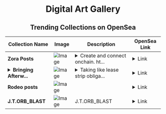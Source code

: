 <div align="center">

# Digital Art Gallery

## Trending Collections on OpenSea

| Collection Name                       | Image                                                                                     | Description                       | OpenSea Link                                                                                          |
|---------------------------------------|-------------------------------------------------------------------------------------------|-----------------------------------|--------------------------------------------------------------------------------------------------------|
| **Zora Posts** | ![Image](https://i.seadn.io/s/raw/files/d785392108ea8b7f0088b9c898530c3a.jpg?w=500&auto=format?w=200&auto=format) | <details><summary>Create and connect onchain. ht...</summary>Create and connect onchain. https://zora.co</details> | <details><summary>Link</summary>[Zora Posts](https://opensea.io/collection/zora-posts-8000)</details> |
| **<details><summary>Bringing Afterw...</summary>Bringing Afterwards</details>** | ![Image](https://i.seadn.io/s/raw/files/a4638aa49c771e0dd5f26920ecfba617.jpg?w=500&auto=format?w=200&auto=format) | <details><summary>Taking like lease strip obliga...</summary>Taking like lease strip obligations reflect</details> | <details><summary>Link</summary>[Bringing Afterwards](https://opensea.io/collection/bringing-afterwards)</details> |
| **Rodeo posts** | ![Image](https://i.seadn.io/s/raw/files/d5ed8a31a87817ed86fd345af9bf72d1.jpg?w=500&auto=format?w=200&auto=format) |  | <details><summary>Link</summary>[Rodeo posts](https://opensea.io/collection/rodeo-posts-3096)</details> |
| **J.T.ORB_BLAST** | ![Image](https://i.seadn.io/s/raw/files/5f4c1ce92387fe613cbd292fcaec404c.jpg?w=500&auto=format?w=200&auto=format) | J.T.ORB_BLAST | <details><summary>Link</summary>[J.T.ORB_BLAST](https://opensea.io/collection/j-t-orb-blast)</details> |

</div>